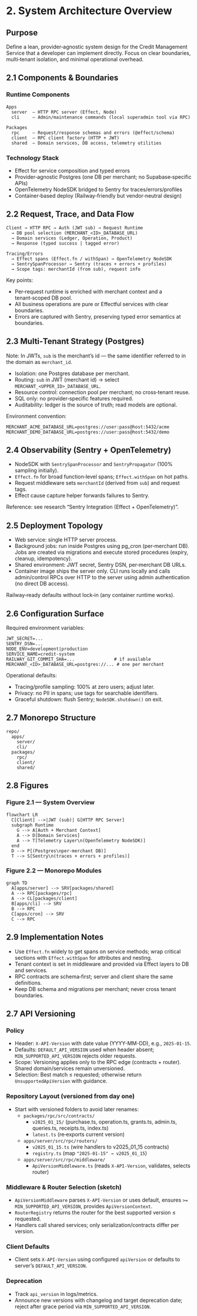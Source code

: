 # 2. System Architecture Overview

## Purpose

Define a lean, provider‑agnostic system design for the Credit Management Service that a developer can implement directly. Focus on clear boundaries, multi‑tenant isolation, and minimal operational overhead.

## 2.1 Components & Boundaries

### Runtime Components
```
Apps
  server  – HTTP RPC server (Effect, Node)
  cli     – Admin/maintenance commands (local superadmin tool via RPC)

Packages
  rpc     – Request/response schemas and errors (@effect/schema)
  client  – RPC client factory (HTTP + JWT)
  shared  – Domain services, DB access, telemetry utilities
```

### Technology Stack
- Effect for service composition and typed errors
- Provider‑agnostic Postgres (one DB per merchant; no Supabase‑specific APIs)
- OpenTelemetry NodeSDK bridged to Sentry for traces/errors/profiles
- Container‑based deploy (Railway‑friendly but vendor‑neutral design)

## 2.2 Request, Trace, and Data Flow

```
Client → HTTP RPC → Auth (JWT sub) → Request Runtime
  → DB pool selection (MERCHANT_<ID>_DATABASE_URL)
  → Domain services (Ledger, Operation, Product)
  → Response (typed success | tagged error)

Tracing/Errors
  → Effect spans (Effect.fn / withSpan) → OpenTelemetry NodeSDK
  → SentrySpanProcessor → Sentry (traces + errors + profiles)
  → Scope tags: merchantId (from sub), request info
```

Key points:
- Per‑request runtime is enriched with merchant context and a tenant‑scoped DB pool.
- All business operations are pure or Effectful services with clear boundaries.
- Errors are captured with Sentry, preserving typed error semantics at boundaries.

## 2.3 Multi‑Tenant Strategy (Postgres)

Note: In JWTs, `sub` is the merchant’s id — the same identifier referred to in the domain as `merchant_id`.

- Isolation: one Postgres database per merchant.
- Routing: `sub` in JWT (merchant id) → select `MERCHANT_<UPPER_ID>_DATABASE_URL`.
- Resource control: connection pool per merchant; no cross‑tenant reuse.
- SQL only: no provider‑specific features required.
- Auditability: ledger is the source of truth; read models are optional.

Environment convention:
```
MERCHANT_ACME_DATABASE_URL=postgres://user:pass@host:5432/acme
MERCHANT_DEMO_DATABASE_URL=postgres://user:pass@host:5432/demo
```

## 2.4 Observability (Sentry + OpenTelemetry)

- NodeSDK with `SentrySpanProcessor` and `SentryPropagator` (100% sampling initially).
- `Effect.fn` for broad function‑level spans; `Effect.withSpan` on hot paths.
- Request middleware sets `merchantId` (derived from `sub`) and request tags.
- Effect cause capture helper forwards failures to Sentry.

Reference: see research “Sentry Integration (Effect + OpenTelemetry)”.

## 2.5 Deployment Topology

- Web service: single HTTP server process.
- Background jobs: run inside Postgres using pg_cron (per‑merchant DB). Jobs are created via migrations and execute stored procedures (expiry, cleanup, idempotency).
- Shared environment: JWT secret, Sentry DSN, per‑merchant DB URLs.
- Container image ships the server only. CLI runs locally and calls admin/control RPCs over HTTP to the server using admin authentication (no direct DB access).

Railway‑ready defaults without lock‑in (any container runtime works).

## 2.6 Configuration Surface

Required environment variables:
```
JWT_SECRET=...
SENTRY_DSN=...
NODE_ENV=development|production
SERVICE_NAME=credit-system
RAILWAY_GIT_COMMIT_SHA=...               # if available
MERCHANT_<ID>_DATABASE_URL=postgres://... # one per merchant
```

Operational defaults:
- Tracing/profile sampling: 100% at zero users; adjust later.
- Privacy: no PII in spans; use tags for searchable identifiers.
- Graceful shutdown: flush Sentry; `NodeSDK.shutdown()` on exit.

## 2.7 Monorepo Structure

```text
repo/
  apps/
    server/
    cli/
  packages/
    rpc/
    client/
    shared/
```

## 2.8 Figures

### Figure 2.1 — System Overview
```mermaid
flowchart LR
  C[Client] -->|JWT (sub)| G[HTTP RPC Server]
  subgraph Runtime
    G --> A[Auth + Merchant Context]
    A --> D[Domain Services]
    A --> T[Telemetry Layer\n(OpenTelemetry NodeSDK)]
  end
  D --> P[(Postgres\nper-merchant DB)]
  T --> S[Sentry\n(traces + errors + profiles)]
```

### Figure 2.2 — Monorepo Modules
```mermaid
graph TD
  A[apps/server] --> SRV[packages/shared]
  A --> RPC[packages/rpc]
  A --> CL[packages/client]
  B[apps/cli] --> SRV
  B --> RPC
  C[apps/cron] --> SRV
  C --> RPC
```

## 2.9 Implementation Notes

- Use `Effect.fn` widely to get spans on service methods; wrap critical sections with `Effect.withSpan` for attributes and nesting.
- Tenant context is set in middleware and provided via Effect layers to DB and services.
- RPC contracts are schema‑first; server and client share the same definitions.
- Keep DB schema and migrations per merchant; never cross tenant boundaries.

## 2.7 API Versioning

### Policy
- Header: `X-API-Version` with date value (YYYY-MM-DD), e.g., `2025-01-15`.
- Defaults: `DEFAULT_API_VERSION` used when header absent; `MIN_SUPPORTED_API_VERSION` rejects older requests.
- Scope: Versioning applies only to the RPC edge (contracts + router). Shared domain/services remain unversioned.
- Selection: Best match ≤ requested; otherwise return `UnsupportedApiVersion` with guidance.

### Repository Layout (versioned from day one)
- Start with versioned folders to avoid later renames:
  - `packages/rpc/src/contracts/`
    - `v2025_01_15/` (purchase.ts, operation.ts, grants.ts, admin.ts, queries.ts, receipts.ts, index.ts)
    - `latest.ts` (re‑exports current version)
  - `apps/server/src/rpc/routers/`
    - `v2025_01_15.ts` (wire handlers to v2025_01_15 contracts)
    - `registry.ts` (map `"2025-01-15" → v2025_01_15`)
  - `apps/server/src/rpc/middleware/`
    - `ApiVersionMiddleware.ts` (reads `X-API-Version`, validates, selects router)

### Middleware & Router Selection (sketch)
- `ApiVersionMiddleware` parses `X-API-Version` or uses default, ensures `>= MIN_SUPPORTED_API_VERSION`, provides `ApiVersionContext`.
- `RouterRegistry` returns the router for the best supported version ≤ requested.
- Handlers call shared services; only serialization/contracts differ per version.

### Client Defaults
- Client sets `X-API-Version` using configured `apiVersion` or defaults to server’s `DEFAULT_API_VERSION`.

### Deprecation
- Track `api_version` in logs/metrics.
- Announce new versions with changelog and target deprecation date; reject after grace period via `MIN_SUPPORTED_API_VERSION`.
